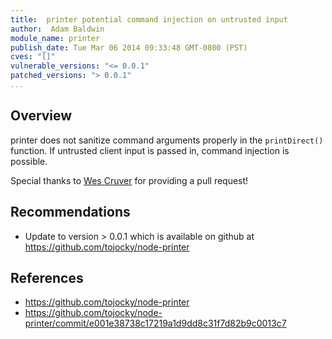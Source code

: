 ```yaml
---
title:  printer potential command injection on untrusted input
author:  Adam Baldwin
module_name: printer
publish_date: Tue Mar 06 2014 09:33:48 GMT-0800 (PST) 
cves: "[]"
vulnerable_versions: "<= 0.0.1"
patched_versions: "> 0.0.1"
...
```


## Overview
printer does not sanitize command arguments properly in the ```printDirect()``` function. If untrusted client input is passed in, command injection is possible.

Special thanks to [Wes Cruver](https://github.com/chieffancypants) for providing a pull request!

## Recommendations
- Update to version > 0.0.1 which is available on github at https://github.com/tojocky/node-printer

## References
- https://github.com/tojocky/node-printer
- https://github.com/tojocky/node-printer/commit/e001e38738c17219a1d9dd8c31f7d82b9c0013c7
